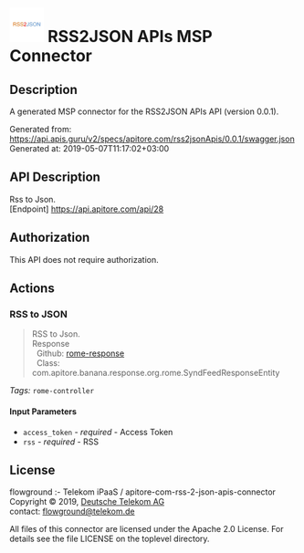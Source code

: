 # ![LOGO](logo.png) RSS2JSON APIs MSP Connector

## Description

A generated MSP connector for the RSS2JSON APIs API (version 0.0.1).

Generated from: https://api.apis.guru/v2/specs/apitore.com/rss2jsonApis/0.0.1/swagger.json<br/>
Generated at: 2019-05-07T11:17:02+03:00

## API Description

Rss to Json.<BR />[Endpoint] https://api.apitore.com/api/28

## Authorization

This API does not require authorization.

## Actions

### RSS to JSON

> RSS to Json.<BR />Response<BR />&nbsp; Github: <a href="https://github.com/keigohtr/apitore-response-parent/tree/master/rome-response">rome-response</a><BR />&nbsp; Class: com.apitore.banana.response.org.rome.SyndFeedResponseEntity<BR />

*Tags:* `rome-controller`

#### Input Parameters
* `access_token` - _required_ - Access Token
* `rss` - _required_ - RSS

## License

flowground :- Telekom iPaaS / apitore-com-rss-2-json-apis-connector<br/>
Copyright © 2019, [Deutsche Telekom AG](https://www.telekom.de)<br/>
contact: flowground@telekom.de

All files of this connector are licensed under the Apache 2.0 License. For details
see the file LICENSE on the toplevel directory.
